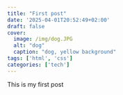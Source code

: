 ```yaml
---
title: "First post"
date: '2025-04-01T20:52:49+02:00'
draft: false
cover:
  image: /img/dog.JPG
  alt: "dog"
  caption: "dog, yellow background"
tags: ['html', 'css']
categories: ['tech']
---
```


This is my first post
